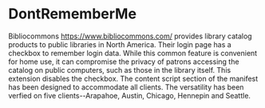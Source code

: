 # DontRememberMe
Bibliocommons https://www.bibliocommons.com/ provides library catalog products to public libraries in North America. Their login page has a checkbox to remember login data. While this common feature is convenient for home use, it can compromise the privacy of patrons accessing the catalog on public computers, such as those in the library itself. This extension disables the checkbox. The content script section of the manifest has been designed to accommodate all clients. The versatility has been verfied on five clients--Arapahoe, Austin, Chicago, Hennepin and Seattle.
